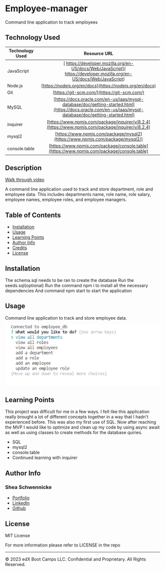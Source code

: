 # Employee-manager
Command line application to track employees 

## Technology Used 

| Technology Used         | Resource URL           | 
| ------------- |:-------------:| 
| JavaScript    | [	https://developer.mozilla.org/en-US/docs/Web/JavaScript](	https://developer.mozilla.org/en-US/docs/Web/JavaScript) | 
| Node.js     | [https://nodejs.org/en/docs](https://nodejs.org/en/docs)      |   
| Git | [https://git-scm.com/](https://git-scm.com/)     |    
| MySQL | [https://docs.oracle.com/en-us/iaas/mysql-database/doc/getting-started.html](https://docs.oracle.com/en-us/iaas/mysql-database/doc/getting-started.html)     | 
| inquirer| [https://www.npmjs.com/package/inquirer/v/8.2.4](https://www.npmjs.com/package/inquirer/v/8.2.4)     | 
| mysql2 | [https://www.npmjs.com/package/mysql2](https://www.npmjs.com/package/mysql2/)     | 
| console.table | [https://www.npmjs.com/package/console.table](https://www.npmjs.com/package/console.table)     | 

## Description 

[Walk through video](https://drive.google.com/file/d/1pxD30Oz-TgASJnF3E9H01VMVDaGS3SAt/view)

A command line application used to track and store department, role and employee data.  This includes departments name, role name, role salary, employee names, employee roles, and employee managers.  




## Table of Contents 


* [Installation](#installation)
* [Usage](#usage)
* [Learning Points](#learning-points)
* [Author Info](#author-info)
* [Credits](#credits)
* [License](#license)


## Installation
The schema.sql needs to be ran to create the database
Run the seeds.sql(optional)
Run the command npm i to install all the necessary dependencies 
And command npm start to start the application  

## Usage 
Command line application to track and store employee data.


![initial prompts](./Assets/Screenshot%202023-05-01%20175436.png)



## Learning Points 
This project was difficult for me in a few ways. I felt like this application really brought a lot of different concepts together in a way that I hadn't experienced before.  This was also my first use of SQL. Now after reaching the MVP I would like to optimize and clean up my code by using async await as well as using classes to create methods for the database quiries.  

* SQL
* mysql2
* console.table
* Continued learning with inquirer



## Author Info


### Shea Schwennicke 


* [Portfolio](https://sheaschwenn.github.io/Portfolio/)
* [LinkedIn](https://www.linkedin.com/in/shea-schwennicke-76a378210/)
* [Github](https://github.com/sheaschwenn)




## License
MIT License

For more information please refer to LICENSE in the repo

---

© 2023 edX Boot Camps LLC. Confidential and Proprietary. All Rights Reserved.